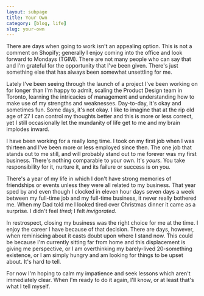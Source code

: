 ```yaml
---
layout: subpage
title: Your Own
category: [blog, life]
slug: your-own
---
```

There are days when going to work isn't an appealing option. This is not a comment on Shopify; generally I enjoy coming into the office and look forward to Mondays (TGIM). There are not many people who can say that and I'm grateful for the opportunity that I've been given. There's just something else that has always been somewhat unsettling for me.

Lately I've been seeing through the launch of a project I've been working on for longer than I'm happy to admit, scaling the Product Design team in Toronto, learning the intricacies of management and understanding how to make use of my strengths and weaknesses. Day-to-day, it's okay and sometimes fun. Some days, it's not okay. I like to imagine that at the rip old age of 27 I can control my thoughts better and this is more or less correct, yet I still occasionally let the mundanity of life get to me and my brain implodes inward.

I have been working for a really long time. I took on my first job when I was thirteen and I've been more or less employed since then. The one job that stands out to me still, and will probably stand out to me forever was my first business. There's nothing comparable to your own. It's *yours*. You take responsibility for it, nurture it, and its failure or success is on you.

There's a year of my life in which I don't have strong memories of friendships or events unless they were all related to my business. That year sped by and even though I clocked in eleven hour days seven days a week between my full-time job and my full-time business, it never really bothered me. When my Dad told me I looked tired over Christmas dinner it came as a surprise. I didn't feel *tired*; I felt *invigorated*.

In restrospect, closing my business was the right choice for me at the time. I enjoy the career I have because of that decision. There are days, however, when reminiscing about it casts doubt upon where I stand now. This could be because I'm currently sitting far from home and this displacement is giving me perspective, or I am overthinking my barely-lived 20-something existence, or I am simply hungry and am looking for things to be upset about. It's hard to tell.

For now I'm hoping to calm my impatience and seek lessons which aren't immediately clear. When I'm ready to do it again, I'll know, or at least that's what I tell myself.